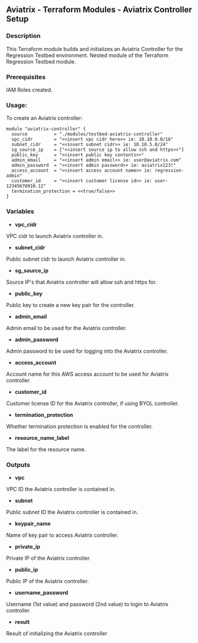 ## Aviatrix - Terraform Modules - Aviatrix Controller Setup

### Description
This Terraform module builds and initializes an Aviatrix Controller for the Regression Testbed environment. Nested module of the Terraform Regression Testbed module.

### Prerequisites

IAM Roles created.

### Usage:
To create an Aviatrix controller:
```
module "aviatrix-controller" {
  source          = "./modules/testbed-aviatrix-controller"
  vpc_cidr        = "<<insert vpc cidr here>> ie: 10.10.0.0/16"
  subnet_cidr     = "<<insert subnet cidr>> ie: 10.10.5.0/24"
  sg_source_ip    = ["<<insert source ip to allow ssh and https>>"]
  public_key      = "<<insert public key contents>>"
  admin_email     = "<<insert admin email>> ie: user@aviatrix.com"
  admin_password  = "<<insert admin password>> ie: aviatrix123!"
  access_account  = "<<insert access account name>> ie: regression-admin"
  customer_id     = "<<insert customer license id>> ie: user-12345678910.12"
  termination_protection = <<true/false>>
}
```

### Variables

- **vpc_cidr**

VPC cidr to launch Aviatrix controller in.

- **subnet_cidr**

Public subnet cidr to launch Aviatrix controller in.

- **sg_source_ip**

Source IP's that Aviatrix controller will allow ssh and https for.

- **public_key**

Public key to create a new key pair for the controller.

- **admin_email**

Admin email to be used for the Aviatrix controller.

- **admin_password**

Admin password to be used for logging into the Aviatrix controller.

- **access_account**

Account name for this AWS access account to be used for Aviatrix controller.

- **customer_id**

Customer license ID for the Aviatrix controller, if using BYOL controller.

- **termination_protection**

Whether termination protection is enabled for the controller.

- **resource_name_label**

The label for the resource name.

### Outputs

- **vpc**

VPC ID the Aviatrix controller is contained in.

- **subnet**

Public subnet ID the Aviatrix controller is contained in.

- **keypair_name**

Name of key pair to access Aviatrix controller.

- **private_ip**

Private IP of the Aviatrix controller.

- **public_ip**

Public IP of the Aviatrix controller.

- **username_password**

Username (1st value) and password (2nd value) to login to Aviatrix controller.

- **result**

Result of initializing the Aviatrix controller
